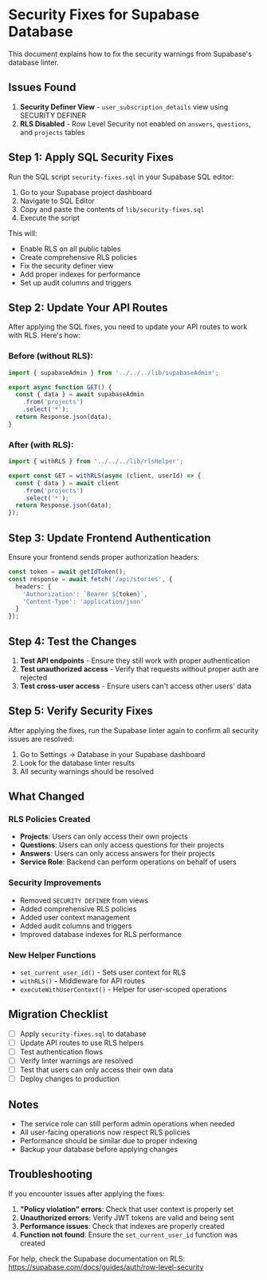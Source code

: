 # Security Fixes for Supabase Database

This document explains how to fix the security warnings from Supabase's database linter.

## Issues Found

1. **Security Definer View** - `user_subscription_details` view using SECURITY DEFINER
2. **RLS Disabled** - Row Level Security not enabled on `answers`, `questions`, and `projects` tables

## Step 1: Apply SQL Security Fixes

Run the SQL script `security-fixes.sql` in your Supabase SQL editor:

1. Go to your Supabase project dashboard
2. Navigate to SQL Editor
3. Copy and paste the contents of `lib/security-fixes.sql`
4. Execute the script

This will:
- Enable RLS on all public tables
- Create comprehensive RLS policies
- Fix the security definer view
- Add proper indexes for performance
- Set up audit columns and triggers

## Step 2: Update Your API Routes

After applying the SQL fixes, you need to update your API routes to work with RLS. Here's how:

### Before (without RLS):
```typescript
import { supabaseAdmin } from '../../../lib/supabaseAdmin';

export async function GET() {
  const { data } = await supabaseAdmin
    .from('projects')
    .select('*');
  return Response.json(data);
}
```

### After (with RLS):
```typescript
import { withRLS } from '../../../lib/rlsHelper';

export const GET = withRLS(async (client, userId) => {
  const { data } = await client
    .from('projects')
    .select('*');
  return Response.json(data);
});
```

## Step 3: Update Frontend Authentication

Ensure your frontend sends proper authorization headers:

```typescript
const token = await getIdToken();
const response = await fetch('/api/stories', {
  headers: {
    'Authorization': `Bearer ${token}`,
    'Content-Type': 'application/json'
  }
});
```

## Step 4: Test the Changes

1. **Test API endpoints** - Ensure they still work with proper authentication
2. **Test unauthorized access** - Verify that requests without proper auth are rejected
3. **Test cross-user access** - Ensure users can't access other users' data

## Step 5: Verify Security Fixes

After applying the fixes, run the Supabase linter again to confirm all security issues are resolved:

1. Go to Settings → Database in your Supabase dashboard
2. Look for the database linter results
3. All security warnings should be resolved

## What Changed

### RLS Policies Created

- **Projects**: Users can only access their own projects
- **Questions**: Users can only access questions for their projects  
- **Answers**: Users can only access answers for their projects
- **Service Role**: Backend can perform operations on behalf of users

### Security Improvements

- Removed `SECURITY DEFINER` from views
- Added comprehensive RLS policies
- Added user context management
- Added audit columns and triggers
- Improved database indexes for RLS performance

### New Helper Functions

- `set_current_user_id()` - Sets user context for RLS
- `withRLS()` - Middleware for API routes
- `executeWithUserContext()` - Helper for user-scoped operations

## Migration Checklist

- [ ] Apply `security-fixes.sql` to database
- [ ] Update API routes to use RLS helpers
- [ ] Test authentication flows
- [ ] Verify linter warnings are resolved
- [ ] Test that users can only access their own data
- [ ] Deploy changes to production

## Notes

- The service role can still perform admin operations when needed
- All user-facing operations now respect RLS policies
- Performance should be similar due to proper indexing
- Backup your database before applying changes

## Troubleshooting

If you encounter issues after applying the fixes:

1. **"Policy violation" errors**: Check that user context is properly set
2. **Unauthorized errors**: Verify JWT tokens are valid and being sent
3. **Performance issues**: Check that indexes are properly created
4. **Function not found**: Ensure the `set_current_user_id` function was created

For help, check the Supabase documentation on RLS: https://supabase.com/docs/guides/auth/row-level-security

